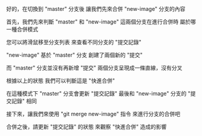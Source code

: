 好的，在切換到 "master" 分支後
讓我們先來合併 "new-image" 分支的內容

首先，我們先來判斷
"master" 和 "new-image" 這兩個分支在進行合併時
屬於哪一種合併模式

您可以將滑鼠移至分支列表
來查看不同分支的 "提交記錄"

"new-image" 基於 "master" 分支
創建了兩個新的 "提交"

而 "master" 分支並沒有再新增 "提交"
兩個分支呈現成一條直線，沒有分叉

根據以上的狀態
我們可以判斷這是 "快進合併"

在這種模式下
"master" 分支會更新 "提交記錄"
最後和 "new-image" 分支的 "提交記錄" 相同 

接下來，讓我們來使用 "git merge new-image" 指令
來進行分支的合併吧

合併之後，請更新 "提交記錄" 的狀態
來觀察 "快進合併" 造成的影響